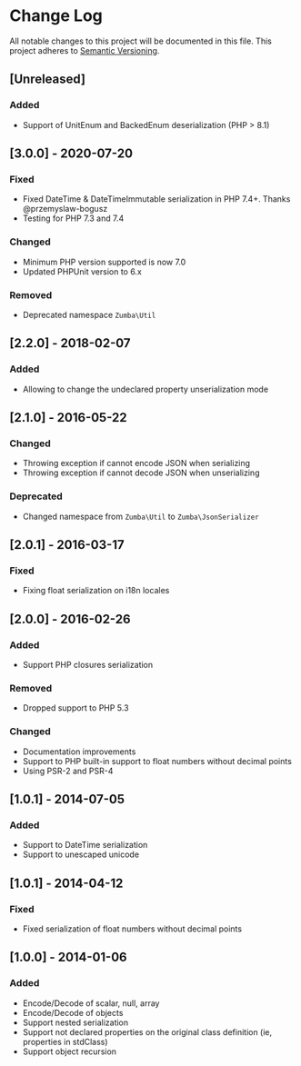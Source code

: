 # Change Log
All notable changes to this project will be documented in this file.
This project adheres to [Semantic Versioning](http://semver.org/).

## [Unreleased]
### Added
- Support of UnitEnum and BackedEnum deserialization (PHP > 8.1)

## [3.0.0] - 2020-07-20
### Fixed
- Fixed DateTime & DateTimeImmutable serialization in PHP 7.4+. Thanks @przemyslaw-bogusz
- Testing for PHP 7.3 and 7.4
### Changed
- Minimum PHP version supported is now 7.0
- Updated PHPUnit version to 6.x
### Removed
- Deprecated namespace `Zumba\Util`

## [2.2.0] - 2018-02-07
### Added
- Allowing to change the undeclared property unserialization mode

## [2.1.0] - 2016-05-22
### Changed
- Throwing exception if cannot encode JSON when serializing
- Throwing exception if cannot decode JSON when unserializing
### Deprecated
- Changed namespace from `Zumba\Util` to `Zumba\JsonSerializer`

## [2.0.1] - 2016-03-17
### Fixed
- Fixing float serialization on i18n locales

## [2.0.0] - 2016-02-26
### Added
- Support PHP closures serialization
### Removed
- Dropped support to PHP 5.3
### Changed
- Documentation improvements
- Support to PHP built-in support to float numbers without decimal points
- Using PSR-2 and PSR-4

## [1.0.1] - 2014-07-05
### Added
- Support to DateTime serialization
- Support to unescaped unicode

## [1.0.1] - 2014-04-12
### Fixed
- Fixed serialization of float numbers without decimal points

## [1.0.0] - 2014-01-06
### Added
- Encode/Decode of scalar, null, array
- Encode/Decode of objects
- Support nested serialization
- Support not declared properties on the original class definition (ie, properties in stdClass)
- Support object recursion
